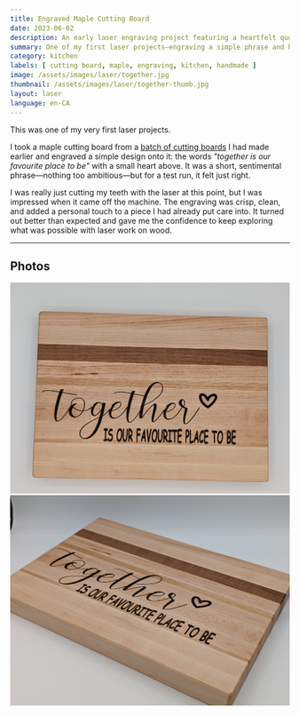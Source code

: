 ```yaml
---
title: Engraved Maple Cutting Board
date: 2023-06-02
description: An early laser engraving project featuring a heartfelt quote etched into a handmade maple cutting board.
summary: One of my first laser projects—engraving a simple phrase and heart on a maple cutting board I had made earlier. A small experiment that turned out better than expected.
category: kitchen
labels: [ cutting board, maple, engraving, kitchen, handmade ]
image: /assets/images/laser/together.jpg
thumbnail: /assets/images/laser/together-thumb.jpg
layout: laser
language: en-CA
---
```


This was one of my very first laser projects.

I took a maple cutting board from a [batch of cutting boards](/projects/woodworking/cutting-board-stack-01/) I had made earlier and engraved a simple design onto it: the words *"together is our favourite place to be"* with a small heart above. It was a short, sentimental phrase—nothing too ambitious—but for a test run, it felt just right.

I was really just cutting my teeth with the laser at this point, but I was impressed when it came off the machine. The engraving was crisp, clean, and added a personal touch to a piece I had already put care into. It turned out better than expected and gave me the confidence to keep exploring what was possible with laser work on wood.

---

## Photos

<div class="row row-cols-1 row-cols-md-2 g-4 my-3">
  <div class="col">
    <a href="/assets/images/laser/together-01.jpg"><img
       title="Engraved maple cutting board – overhead view"
       class="img-fluid rounded shadow-sm"
       src="/assets/images/laser/together-01.jpg"
       alt="Engraved maple cutting board – overhead view"></a>
  </div>

  <div class="col">
    <a href="/assets/images/laser/together-02.jpg"><img
       title="Engraved maple cutting board – angled perspective"
       class="img-fluid rounded shadow-sm"
       src="/assets/images/laser/together-02.jpg"
       alt="Engraved maple cutting board – angled perspective"></a>
  </div>
</div>

